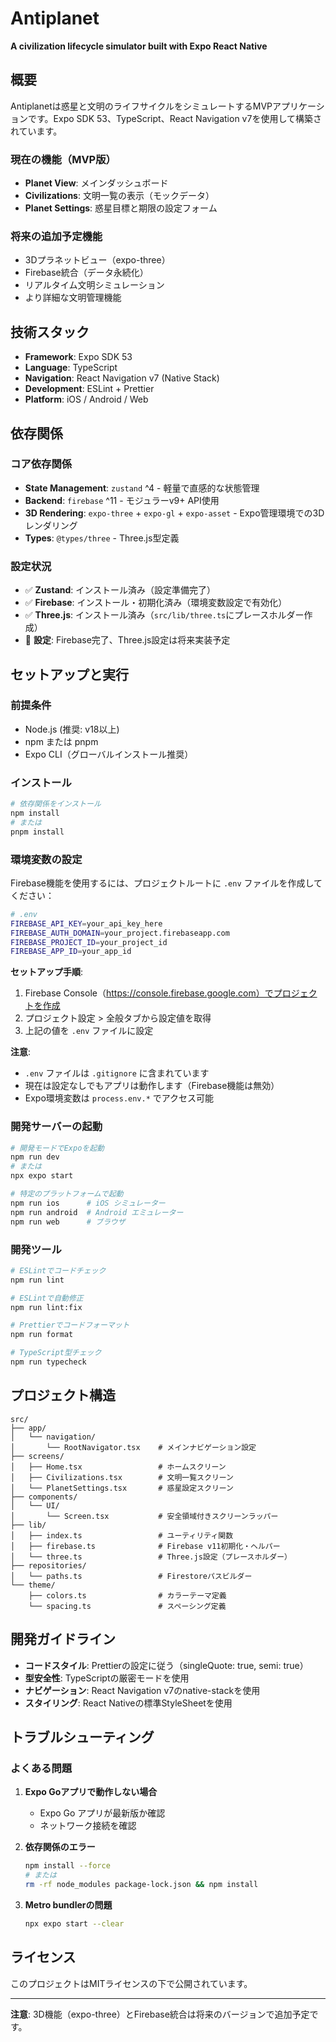 # Antiplanet

**A civilization lifecycle simulator built with Expo React Native**

## 概要

Antiplanetは惑星と文明のライフサイクルをシミュレートするMVPアプリケーションです。Expo SDK 53、TypeScript、React Navigation v7を使用して構築されています。

### 現在の機能（MVP版）

- **Planet View**: メインダッシュボード
- **Civilizations**: 文明一覧の表示（モックデータ）
- **Planet Settings**: 惑星目標と期限の設定フォーム

### 将来の追加予定機能

- 3Dプラネットビュー（expo-three）
- Firebase統合（データ永続化）
- リアルタイム文明シミュレーション
- より詳細な文明管理機能

## 技術スタック

- **Framework**: Expo SDK 53
- **Language**: TypeScript
- **Navigation**: React Navigation v7 (Native Stack)
- **Development**: ESLint + Prettier
- **Platform**: iOS / Android / Web

## 依存関係

### コア依存関係
- **State Management**: `zustand` ^4 - 軽量で直感的な状態管理
- **Backend**: `firebase` ^11 - モジュラーv9+ API使用
- **3D Rendering**: `expo-three` + `expo-gl` + `expo-asset` - Expo管理環境での3Dレンダリング
- **Types**: `@types/three` - Three.js型定義

### 設定状況
- ✅ **Zustand**: インストール済み（設定準備完了）
- ✅ **Firebase**: インストール・初期化済み（環境変数設定で有効化）
- ✅ **Three.js**: インストール済み（`src/lib/three.ts`にプレースホルダー作成）
- 🔄 **設定**: Firebase完了、Three.js設定は将来実装予定

## セットアップと実行

### 前提条件

- Node.js (推奨: v18以上)
- npm または pnpm
- Expo CLI（グローバルインストール推奨）

### インストール

```bash
# 依存関係をインストール
npm install
# または
pnpm install
```

### 環境変数の設定

Firebase機能を使用するには、プロジェクトルートに `.env` ファイルを作成してください：

```bash
# .env
FIREBASE_API_KEY=your_api_key_here
FIREBASE_AUTH_DOMAIN=your_project.firebaseapp.com
FIREBASE_PROJECT_ID=your_project_id
FIREBASE_APP_ID=your_app_id
```

**セットアップ手順**:
1. Firebase Console（https://console.firebase.google.com）でプロジェクトを作成
2. プロジェクト設定 > 全般タブから設定値を取得
3. 上記の値を `.env` ファイルに設定

**注意**: 
- `.env` ファイルは `.gitignore` に含まれています
- 現在は設定なしでもアプリは動作します（Firebase機能は無効）
- Expo環境変数は `process.env.*` でアクセス可能

### 開発サーバーの起動

```bash
# 開発モードでExpoを起動
npm run dev
# または
npx expo start

# 特定のプラットフォームで起動
npm run ios      # iOS シミュレーター
npm run android  # Android エミュレーター
npm run web      # ブラウザ
```

### 開発ツール

```bash
# ESLintでコードチェック
npm run lint

# ESLintで自動修正
npm run lint:fix

# Prettierでコードフォーマット
npm run format

# TypeScript型チェック
npm run typecheck
```

## プロジェクト構造

```
src/
├── app/
│   └── navigation/
│       └── RootNavigator.tsx    # メインナビゲーション設定
├── screens/
│   ├── Home.tsx                 # ホームスクリーン
│   ├── Civilizations.tsx        # 文明一覧スクリーン
│   └── PlanetSettings.tsx       # 惑星設定スクリーン
├── components/
│   └── UI/
│       └── Screen.tsx           # 安全領域付きスクリーンラッパー
├── lib/
│   ├── index.ts                 # ユーティリティ関数
│   ├── firebase.ts              # Firebase v11初期化・ヘルパー
│   └── three.ts                 # Three.js設定（プレースホルダー）
├── repositories/
│   └── paths.ts                 # Firestoreパスビルダー
└── theme/
    ├── colors.ts                # カラーテーマ定義
    └── spacing.ts               # スペーシング定義
```

## 開発ガイドライン

- **コードスタイル**: Prettierの設定に従う（singleQuote: true, semi: true）
- **型安全性**: TypeScriptの厳密モードを使用
- **ナビゲーション**: React Navigation v7のnative-stackを使用
- **スタイリング**: React Nativeの標準StyleSheetを使用

## トラブルシューティング

### よくある問題

1. **Expo Goアプリで動作しない場合**
   - Expo Go アプリが最新版か確認
   - ネットワーク接続を確認

2. **依存関係のエラー**

   ```bash
   npm install --force
   # または
   rm -rf node_modules package-lock.json && npm install
   ```

3. **Metro bundlerの問題**
   ```bash
   npx expo start --clear
   ```

## ライセンス

このプロジェクトはMITライセンスの下で公開されています。

---

**注意**: 3D機能（expo-three）とFirebase統合は将来のバージョンで追加予定です。
